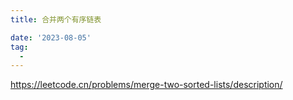 ```yaml
---
title: 合并两个有序链表

date: '2023-08-05'
tag:
  - 
---
```

<https://leetcode.cn/problems/merge-two-sorted-lists/description/>
